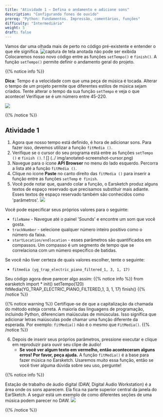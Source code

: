 ```yaml
---
title: "Atividade 1 – Defina o andamento e adicione sons"
description: "Configurando fones de ouvido"
prereq: "Python: Fundamentos. Impressão, comentários, funções"
difficulty: "Intermediário"
weight: 5
draft: false
---
```


Vamos dar uma olhada mais de perto no código pré-existente e entender o que ele significa. ![captura de tela anotada não pode ser exibida](../img/annotated-screenshot-overview.png) Colocaremos nosso novo código entre as funções `setTempo()` e `finish()`. A função `setTempo()` permite definir o andamento geral do projeto.

{{% notice info %}}

**Dica**: Tempo é a velocidade com que uma peça de música é tocada. Alterar o tempo de um projeto permite que diferentes estilos de música sejam criados. Tente alterar o tempo da sua função `setTempo` e veja o que acontece! Verifique se é um número entre 45-220.

![](../img/img-tempo1.png)

{{% /notice %}}

## Atividade 1

1. Agora que nosso tempo está definido, é hora de adicionar sons. Para fazer isso, devemos utilizar a função `fitMedia ()`.
2. Verifique se o cursor do seu programa está entre as funções `setTempo ()` e `finish ()`.
     ! [] (../ img/anotated-screenshot-cursor.png)
3. Navegue para o ícone **API Browser** no menu do lado esquerdo. Percorra a lista até a função `fitMedia ()`.
4. Clique no ícone **Paste** no canto direito das `fitMedia ()` para inserir a função entre as funções `setTemp` e` finish`.
5. Você pode notar que, quando colar a função, o Earsketch produz alguns textos de espaço reservado que precisamos substituir mais adiante. Esses textos de espaço reservado também são conhecidos como 'parâmetros'.
    ![](../img/annotated-screenshot-fitmedia.png)

Você pode especificar seus próprios valores para o seguinte:

- `fileName` - Navegue até o painel \'Sounds\' e encontre um som que você gosta.
- `trackNumber` - selecione qualquer número inteiro positivo como o número da faixa.
- `startLocation/endlocation` - esses parâmetros são quantificados em compassos. Um compasso é um segmento de tempo que se correlaciona com um número específico de batidas.

Se você não tiver certeza de quais valores escolher, tente o seguinte:

- `fitmedia (yg_trap_electric_piano_filtered_1, 3, 1, 17)`

Seu código agora deve parecer algo assim:
    {{% notice info %}}
     from earsketch import *
        init()
        setTempo(120)
        fitMedia(YG_TRAP_ELECTRIC_PIANO_FILTERED_1, 3, 1, 17)
        finish()
    {{% /notice %}}

{{% notice warning %}} Certifique-se de que a capitalização da chamada do método esteja correta. A maioria das linguagens de programação, incluindo Python, diferenciam maiúsculas de minúsculas. Isso significa que adicionar letras maiúsculas pode chamar uma função diferente da esperada. Por exemplo: `fitMedia()` não é o mesmo que `FitMedia()`.
{{% /notice %}}

6. Depois de inserir seus próprios parâmetros, pressione executar e clique em reproduzir para ouvir seu clipe de áudio!
    - **Se você ver algum texto em vermelho, então aconteceram alguns erros! Por favor, peça ajuda.** A função `fitMedia()` é a base para fazer música no Earsketch. Usaremos muito essa função, então se você tiver alguma dúvida sobre seu uso, pergunte!

{{% notice info %}}

Estação de trabalho de áudio digital (DAW, Digital Audio Workstation) é a área onde os sons aparecem. Ela fica na parte superior central da janela do EarSketch. A seguir está um exemplo de como diferentes seções de uma música podem parecer no DAW. ![](../img/screenshot-daw.png)

{{% /notice %}}
